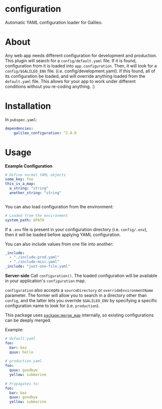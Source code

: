 # configuration



Automatic YAML configuration loader for Galileo.

# About
Any web app needs different configuration for development and production. This plugin will search
for a `config/default.yaml` file. If it is found, configuration from it is loaded into `app.configuration`.
Then, it will look for a `config/$GALILEO_ENV` file. (i.e. config/development.yaml). If this found, all of its
configuration be loaded, and will override anything loaded from the `default.yaml` file. This allows for your
app to work under different conditions without you re-coding anything. :)

# Installation
In `pubspec.yaml`:

```yaml
dependencies:
    galileo_configuration: ^2.0.0
```

# Usage

**Example Configuration**
```yaml
# Define normal YAML objects
some_key: foo
this_is_a_map:
  a_string: "string"
  another_string: "string"
  
```

You can also load configuration from the environment:
```yaml
# Loaded from the environment
system_path: $PATH
```

If a `.env` file is present in your configuration directory (i.e. `config/.env`), then it will be loaded before
applying YAML configuration.

You can also include values from one file into another:
```yaml
_include:
  - "./include-prod.yaml"
  - "./include-misc.yaml"
_include: "just-one-file.yaml"
```

**Server-side**
Call `configuration()`. The loaded configuration will be available in your application's
`configuration` map.

`configuration` also accepts a `sourceDirectory` or `overrideEnvironmentName` parameter.
The former will allow you to search in a directory other than `config`, and the latter lets you
override `$GALILEO_ENV` by specifying a specific configuration name to look for (i.e. `production`).

This package uses
[`package:merge_map`](https://github.com/thosakwe/merge_map)
internally, so existing configurations can be deeply merged.

Example:

```yaml
# default.yaml
foo:
  bar: baz
  quux: hello
  
# production.yaml
foo:
  quux: goodbye
  yellow: submarine
  
# Propagates to:
foo:
  bar: baz
  quux: goodbye
  yellow: submarine
```
